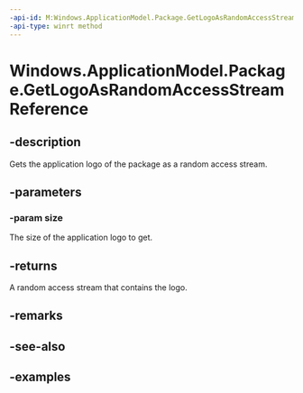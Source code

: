 ```yaml
---
-api-id: M:Windows.ApplicationModel.Package.GetLogoAsRandomAccessStreamReference(Windows.Foundation.Size)
-api-type: winrt method
---
```


<!-- Method syntax.
public RandomAccessStreamReference Package.GetLogoAsRandomAccessStreamReference(Size size)
-->

# Windows.ApplicationModel.Package.GetLogoAsRandomAccessStreamReference

## -description

Gets the application logo of the package as a random access stream.

## -parameters

### -param size

The size of the application logo to get.

## -returns

A random access stream that contains the logo.

## -remarks

## -see-also

## -examples